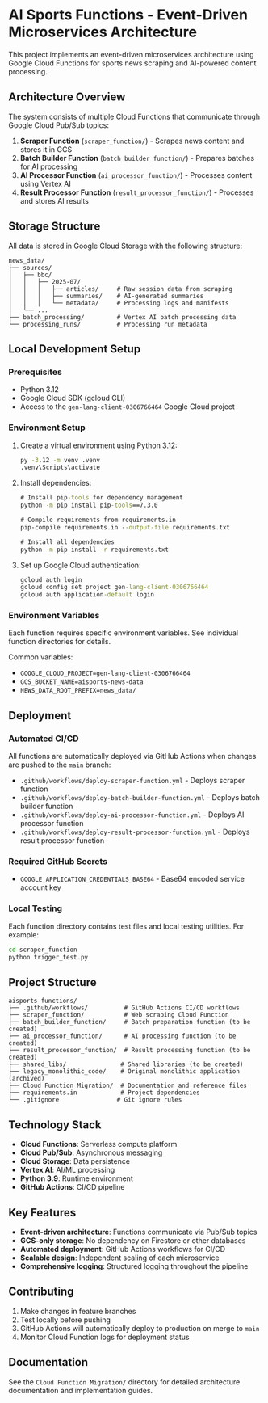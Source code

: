 # AI Sports Functions - Event-Driven Microservices Architecture

This project implements an event-driven microservices architecture using Google Cloud Functions for sports news scraping and AI-powered content processing.

## Architecture Overview

The system consists of multiple Cloud Functions that communicate through Google Cloud Pub/Sub topics:

1. **Scraper Function** (`scraper_function/`) - Scrapes news content and stores it in GCS
2. **Batch Builder Function** (`batch_builder_function/`) - Prepares batches for AI processing  
3. **AI Processor Function** (`ai_processor_function/`) - Processes content using Vertex AI
4. **Result Processor Function** (`result_processor_function/`) - Processes and stores AI results

## Storage Structure

All data is stored in Google Cloud Storage with the following structure:

```
news_data/
├── sources/
│   ├── bbc/
│   │   ├── 2025-07/
│   │   │   ├── articles/     # Raw session data from scraping
│   │   │   ├── summaries/    # AI-generated summaries
│   │   │   └── metadata/     # Processing logs and manifests
│   └── ...
├── batch_processing/         # Vertex AI batch processing data
└── processing_runs/          # Processing run metadata
```

## Local Development Setup

### Prerequisites

- Python 3.12
- Google Cloud SDK (gcloud CLI)
- Access to the `gen-lang-client-0306766464` Google Cloud project

### Environment Setup

1. Create a virtual environment using Python 3.12:

   ```cmd
   py -3.12 -m venv .venv
   .venv\Scripts\activate
   ```

2. Install dependencies:

   ```cmd
   # Install pip-tools for dependency management
   python -m pip install pip-tools==7.3.0
   
   # Compile requirements from requirements.in
   pip-compile requirements.in --output-file requirements.txt
   
   # Install all dependencies
   python -m pip install -r requirements.txt
   ```

3. Set up Google Cloud authentication:

   ```cmd
   gcloud auth login
   gcloud config set project gen-lang-client-0306766464
   gcloud auth application-default login
   ```

### Environment Variables

Each function requires specific environment variables. See individual function directories for details.

Common variables:
- `GOOGLE_CLOUD_PROJECT=gen-lang-client-0306766464`
- `GCS_BUCKET_NAME=aisports-news-data`
- `NEWS_DATA_ROOT_PREFIX=news_data/`

## Deployment

### Automated CI/CD

All functions are automatically deployed via GitHub Actions when changes are pushed to the `main` branch:

- `.github/workflows/deploy-scraper-function.yml` - Deploys scraper function
- `.github/workflows/deploy-batch-builder-function.yml` - Deploys batch builder function  
- `.github/workflows/deploy-ai-processor-function.yml` - Deploys AI processor function
- `.github/workflows/deploy-result-processor-function.yml` - Deploys result processor function

### Required GitHub Secrets

- `GOOGLE_APPLICATION_CREDENTIALS_BASE64` - Base64 encoded service account key

### Local Testing

Each function directory contains test files and local testing utilities. For example:

```cmd
cd scraper_function
python trigger_test.py
```

## Project Structure

```
aisports-functions/
├── .github/workflows/          # GitHub Actions CI/CD workflows
├── scraper_function/           # Web scraping Cloud Function
├── batch_builder_function/     # Batch preparation function (to be created)
├── ai_processor_function/      # AI processing function (to be created)  
├── result_processor_function/  # Result processing function (to be created)
├── shared_libs/               # Shared libraries (to be created)
├── legacy_monolithic_code/    # Original monolithic application (archived)
├── Cloud Function Migration/  # Documentation and reference files
├── requirements.in            # Project dependencies
└── .gitignore                # Git ignore rules
```

## Technology Stack

- **Cloud Functions**: Serverless compute platform
- **Cloud Pub/Sub**: Asynchronous messaging
- **Cloud Storage**: Data persistence
- **Vertex AI**: AI/ML processing
- **Python 3.9**: Runtime environment
- **GitHub Actions**: CI/CD pipeline

## Key Features

- **Event-driven architecture**: Functions communicate via Pub/Sub topics
- **GCS-only storage**: No dependency on Firestore or other databases
- **Automated deployment**: GitHub Actions workflows for CI/CD
- **Scalable design**: Independent scaling of each microservice
- **Comprehensive logging**: Structured logging throughout the pipeline

## Contributing

1. Make changes in feature branches
2. Test locally before pushing
3. GitHub Actions will automatically deploy to production on merge to `main`
4. Monitor Cloud Function logs for deployment status

## Documentation

See the `Cloud Function Migration/` directory for detailed architecture documentation and implementation guides.